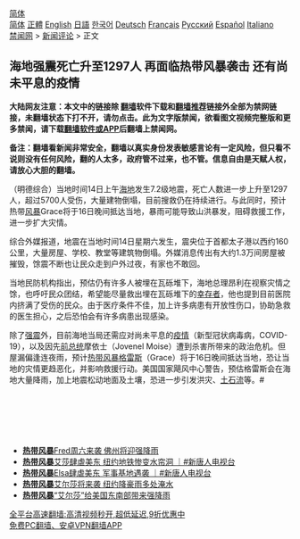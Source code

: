  <!-- 面包屑导航 --> <div class="breadcrumb"><!-- GTranslate: https://gtranslate.io/ -->  <div class="switcher notranslate">  <div class="selected">  <a href="#" onclick="return false;"> 简体</a>  </div>  <div class="option">  <a href="https://www.bannedbook.org" onclick="doGTranslate('zh-CN|zh-CN');jQuery('div.switcher div.selected a').html(jQuery(this).html());return false;" title="简体中文" class="nturl selected"> 简体</a>  <a href="https://www.bannedbook.org/zh-tw/" onclick="doGTranslate('zh-CN|zh-TW');jQuery('div.switcher div.selected a').html(jQuery(this).html());return false;" title="繁體中文" class="nturl"> 正體</a>  <a href="https://www.bannedbook.org/en/" onclick="doGTranslate('zh-CN|en');jQuery('div.switcher div.selected a').html(jQuery(this).html());return false;" title="English" class="nturl"> English</a>  <a href="https://www.bannedbook.org/ja/" onclick="doGTranslate('zh-CN|ja');jQuery('div.switcher div.selected a').html(jQuery(this).html());return false;" title="日本語" class="nturl"> 日語</a>  <a href="https://www.bannedbook.org/ko/" onclick="doGTranslate('zh-CN|ko');jQuery('div.switcher div.selected a').html(jQuery(this).html());return false;" title="한국어" class="nturl"> 한국어</a>  <a href="https://www.bannedbook.org/de/" onclick="doGTranslate('zh-CN|de');jQuery('div.switcher div.selected a').html(jQuery(this).html());return false;" title="Deutsch" class="nturl"> Deutsch</a>  <a href="https://www.bannedbook.org/fr/" onclick="doGTranslate('zh-CN|fr');jQuery('div.switcher div.selected a').html(jQuery(this).html());return false;" title="Français" class="nturl"> Français</a>  <a href="https://www.bannedbook.org/ru/" onclick="doGTranslate('zh-CN|ru');jQuery('div.switcher div.selected a').html(jQuery(this).html());return false;" title="Русский" class="nturl"> Русский</a>  <a href="https://www.bannedbook.org/es/" onclick="doGTranslate('zh-CN|es');jQuery('div.switcher div.selected a').html(jQuery(this).html());return false;" title="Español" class="nturl"> Español</a>  <a href="https://www.bannedbook.org/it/" onclick="doGTranslate('zh-CN|it');jQuery('div.switcher div.selected a').html(jQuery(this).html());return false;" title="Italiano" class="nturl"> Italiano</a>  </div>  </div>      <div class='breadcrumb-sub'><!-- Breadcrumb NavXT 6.3.0 --> <a href="https://www.bannedbook.org/" class="home">禁闻网</a> &gt; <a href="https://www.bannedbook.org/bnews/comments/" class="category">新闻评论</a> &gt; 正文</div></div><h2>海地强震死亡升至1297人 再面临热带风暴袭击 还有尚未平息的疫情</h2> <p class="notice"><b>大陆网友注意：本文中的链接除 <a href="https://github.com/bannedbook/fanqiang" >翻墙</a>软件下载和<a href="https://github.com/killgcd/justmysocks/blob/master/README.md">翻墙推荐</a>链接外全部为禁网链接，未翻墙状态下打不开，请勿点击。此为文字版禁闻，欲看图文视频完整版和更多禁闻，请下载<a href="https://github.com/bannedbook/fanqiang">翻墙软件或APP</a>后翻墙上禁闻网。</p><p>备注：翻墙看新闻非常安全，翻墙以真实身份发表敏感言论有一定风险，但只看不说则没有任何风险，翻的人太多，政府管不过来，也不管。信息自由是天赋人权，请放心大胆的翻墙。</b></p>  <div class="entry"> <p>              <a href="https://i2.wp.com/upload-images-bucket-v64rleca837do.s3.eu-west-1.amazonaws.com/wp-content/uploads/2021/08/16013334/0816-%E6%B5%B7%E5%9C%B0.jpg?fit=1280%2C720&#038;ssl=1" data-caption=""></a>                            </p> <p>（明德综合）当地时间14日上午<a href="https://www.bannedbook.org/bnews/tag/%e6%b5%b7%e5%9c%b0/" class="st_tag internal_tag" rel="tag" title="标签 海地 下的日志">海地</a>发生7.2级地震，死亡人数进一步上升至1297人，超过5700人受伤，大量建物倒塌，目前搜救仍在持续进行。与此同时，预计热带<a href="https://www.bannedbook.org/bnews/tag/%E9%A3%8E%E6%9A%B4/" class="st_tag internal_tag" rel="tag" title="标签 风暴 下的日志">风暴</a>Grace将于16日晚间抵达当地，暴雨可能导致山洪暴发，阻碍救援工作，进一步扩大灾情。</p>  <p>综合外媒报道，地震在当地时间14日星期六发生，震央位于首都太子港以西约160公里，大量房屋、学校、教堂等建筑物倒塌。外媒消息传出有大约1.3万间房屋被摧毁，馀震不断也让民众走到户外过夜，有家也不敢回。</p> <p>当地民防机构指出，预估仍有许多人被埋在瓦砾堆下，海地总理昂利在视察灾情之馀，也呼吁民众团结，希望能尽量救出埋在瓦砾堆下的<a href="https://www.bannedbook.org/bnews/tag/%E5%B9%B8%E5%AD%98%E8%80%85/" class="st_tag internal_tag" rel="tag" title="标签 幸存者 下的日志">幸存者</a>，他也提到目前医院内挤满了受伤的民众。由于医疗条件不佳，加上许多病患有开放性伤口，协助急救的医生担心，之后恐怕会有许多病患出现感染。</p>  <p>除了<a href="https://www.bannedbook.org/bnews/tag/%e5%bc%ba%e9%9c%87/" class="st_tag internal_tag" rel="tag" title="标签 强震 下的日志">强震</a>外，目前海地当局还需应对尚未平息的<a href="https://www.bannedbook.org/bnews/tag/%E7%96%AB%E6%83%85/" class="st_tag internal_tag" rel="tag" title="标签 疫情 下的日志">疫情</a>（新型冠状病毒病，COVID-19），以及因先<a href="https://www.bannedbook.org/bnews/tag/%e5%89%8d%e6%80%bb%e7%bb%9f/" class="st_tag internal_tag" rel="tag" title="标签 前总统 下的日志">前总统</a>摩依士（Jovenel Moise）遭到杀害所带来的政治危机。但屋漏偏逢连夜雨，预计<a href="https://www.bannedbook.org/bnews/tag/%E7%83%AD%E5%B8%A6%E9%A3%8E%E6%9A%B4/" class="st_tag internal_tag" rel="tag" title="标签 热带风暴 下的日志">热带风暴</a><a href="https://www.bannedbook.org/bnews/tag/%E6%A0%BC%E9%9B%B7%E6%96%AF/" class="st_tag internal_tag" rel="tag" title="标签 格雷斯 下的日志">格雷斯</a>（Grace）将于16日晚间抵达当地，恐让当地的灾情更趋恶化，并影响救援行动。美国国家飓风中心警告，预估格雷斯会在海地大量降雨，加上地震松动地面及土壤，恐进一步引发洪灾、<a href="https://www.bannedbook.org/bnews/tag/%e5%9c%9f%e7%9f%b3%e6%b5%81/" class="st_tag internal_tag" rel="tag" title="标签 土石流 下的日志">土石流</a>等。#</p> <p>&nbsp;</p>  <p>&nbsp;</p> <p>&nbsp;</p>  <ul class='op-related-articles' title='相关阅读'> <li><a href='https://www.bannedbook.org/bnews/bannedvideo/20210814/1606255.html' target='_blank'><b>热带风暴</b>Fred周六来袭 佛州将迎强降雨</a></li> <li><a href='https://www.bannedbook.org/bnews/bannedvideo/20210711/1584792.html' target='_blank'><b>热带风暴</b>艾莎肆虐美东 纽约地铁惨变水帘洞 ｜#新唐人电视台</a></li> <li><a href='https://www.bannedbook.org/bnews/bannedvideo/20210710/1584319.html' target='_blank'><b>热带风暴</b>Elsa肆虐美东 军事基地遇袭 ｜#新唐人电视台</a></li> <li><a href='https://www.bannedbook.org/bnews/worldnews/20210709/1583914.html' target='_blank'><b>热带风暴</b>艾尔莎将来袭 纽约降豪雨多处淹水</a></li> <li><a href='https://www.bannedbook.org/bnews/worldnews/usa/20210709/1583285.html' target='_blank'><b>热带风暴</b>“艾尔莎”给美国东南部带来强降雨</a></li> </ul> <p class="texttj"> <a href="https://github.com/bannedbook/fanqiang/wiki/V2ray%E6%9C%BA%E5%9C%BA" target="_blank">全平台高速翻墙:高清视频秒开,超低延迟,9折优惠中</a><br/> <a href="https://github.com/bannedbook/fanqiang/wiki/%E7%A6%81%E9%97%BB%E7%BD%91%E5%AE%89%E5%8D%93%E7%BF%BB%E5%A2%99%E6%96%B0%E9%97%BBAPP" target="_blank">免费PC翻墙、安卓VPN翻墙APP</a></p><p>&nbsp;</p><a name='sharetosocial'></a>  <div style="margin-bottom:5px;padding-bottom:5px;clear:both"> <div id="archive-pix-1" class="banner-ads"> <!-- AuctionX Display platform tag START --> <div id="26318x728x90x621x_ADSLOT2" clicktrack="%%CLICK_URL_ESC%%"></div> <!-- AuctionX Display platform tag END --> </div> <div id="archive-pix-2" class="banner-ads"> <!-- AuctionX Display platform tag START --> <div id="26315x300x250x621x_ADSLOT2" clicktrack="%%CLICK_URL_ESC%%"></div> <!-- AuctionX Display platform tag END --> </div> </div>  <div id="archive-pix-1" class="banner-ads"> <!-- AuctionX Display platform tag START --> <div id="26318x728x90x621x_ADSLOT3" clicktrack="%%CLICK_URL_ESC%%"></div> <!-- AuctionX Display platform tag END --> </div> </div><!--END ENTRY--> 